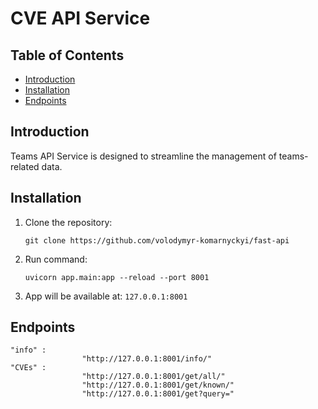 # CVE API Service

## Table of Contents
- [Introduction](#introduction)
- [Installation](#installation)
- [Endpoints](#endpoints)

## Introduction

Teams API Service is designed to streamline the management of teams-related data.


## Installation

1. Clone the repository:

   ```
   git clone https://github.com/volodymyr-komarnyckyi/fast-api
   ```

2. Run command:
   ```
   uvicorn app.main:app --reload --port 8001
   ```
3. App will be available at: ```127.0.0.1:8001```

## Endpoints
   ```
   "info" : 
                   "http://127.0.0.1:8001/info/"
   "CVEs" : 
                   "http://127.0.0.1:8001/get/all/"
                   "http://127.0.0.1:8001/get/known/"
                   "http://127.0.0.1:8001/get?query="
   ```
